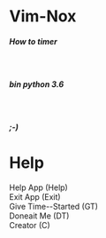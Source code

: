 # Vim-Nox
<h5>How to timer</h5>
<br>
<h5>bin python 3.6</h5>
<br>
<h5>;-)</h5>

# Help

Help App (Help)
 <br>
Exit App (Exit)
<br>
Give Time--Started (GT)
<br>
Doneait Me (DT)
<br>
Creator (C)
